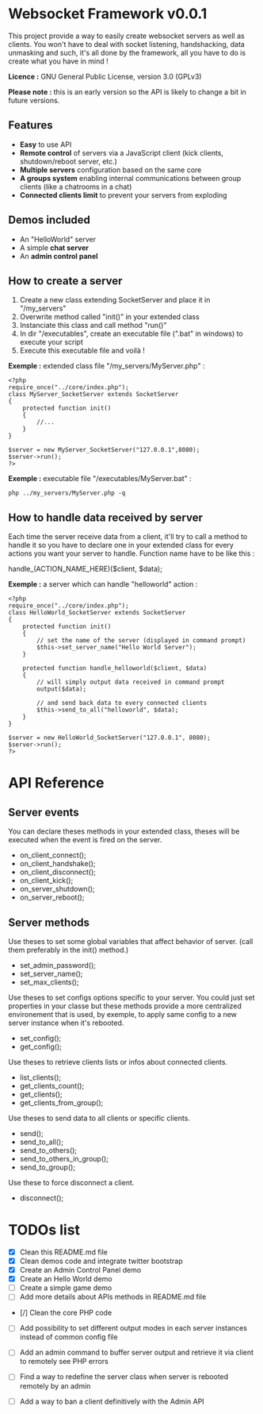 Websocket Framework v0.0.1
======================================

This project provide a way to easily create websocket servers as well as clients. You won't have to deal with socket listening, handshacking, data unmasking and such, it's all done by the framework, all you have to do is create what you have in mind !

**Licence :** GNU General Public License, version 3.0 (GPLv3)

**Please note :** this is an early version so the API is likely to change a bit in future versions.


Features
-------------------------
* **Easy** to use API
* **Remote control** of servers via a JavaScript client (kick clients, shutdown/reboot server, etc.)
* **Multiple servers** configuration based on the same core
* **A groups system** enabling internal communications between group clients (like a chatrooms in a chat)
* **Connected clients limit** to prevent your servers from exploding

Demos included
-------------------------
* An "HelloWorld" server
* A simple **chat server**
* An **admin control panel**

How to create a server
-------------------------
1. Create a new class extending SocketServer and place it in "/my_servers"
2. Overwrite method called "init()" in your extended class
3. Instanciate this class and call method "run()"
4. In dir "/executables", create an executable file (".bat" in windows) to execute your script
5. Execute this executable file and voilà !


**Exemple :** extended class file "/my_servers/MyServer.php" :

	<?php
	require_once("../core/index.php");
	class MyServer_SocketServer extends SocketServer
	{
		protected function init()
		{
			//...
		}
	}

	$server = new MyServer_SocketServer("127.0.0.1",8080);
	$server->run();
	?>


**Exemple :** executable file "/executables/MyServer.bat" :

	php ../my_servers/MyServer.php -q

How to handle data received by server
-------------------------
Each time the server receive data from a client, it'll try to call a method
to handle it so you have to declare one in your extended class for every
actions you want your server to handle. Function name have to be like this :

handle_(ACTION_NAME_HERE)($client, $data);

**Exemple :** a server which can handle "helloworld" action :

	<?php
	require_once("../core/index.php");
	class HelloWorld_SocketServer extends SocketServer
	{
		protected function init()
		{
			// set the name of the server (displayed in command prompt)
			$this->set_server_name("Hello World Server");
		}
		
		protected function handle_helloworld($client, $data)
		{
			// will simply output data received in command prompt
			output($data);
			
			// and send back data to every connected clients
			$this->send_to_all("helloworld", $data);
		}
	}

	$server = new HelloWorld_SocketServer("127.0.0.1", 8080);
	$server->run();
	?>


API Reference
======================================

Server events
-------------------------
You can declare theses methods in your extended class, theses will be executed when the event is fired on the server.

* on_client_connect();
* on_client_handshake();
* on_client_disconnect();
* on_client_kick();
* on_server_shutdown();
* on_server_reboot();


Server methods
-------------------------

Use theses to set some global variables that affect behavior of server. (call them preferably in the init() method.)

* set_admin_password();
* set_server_name();
* set_max_clients();


Use theses to set configs options specific to your server. You could just set properties in your classe but these methods provide a more centralized environement that is used, by exemple, to apply same config to a new server instance when it's rebooted.

* set_config();
* get_config();


Use theses to retrieve clients lists or infos about connected clients.

* list_clients();
* get_clients_count();
* get_clients();
* get_clients_from_group();

Use theses to send data to all clients or specific clients.

* send();
* send_to_all();
* send_to_others();
* send_to_others_in_group();
* send_to_group();

Use these to force disconnect a client.

* disconnect();


TODOs list
======================================
- [x] Clean this README.md file
- [x] Clean demos code and integrate twitter bootstrap
- [x] Create an Admin Control Panel demo
- [x] Create an Hello World demo
- [ ] Create a simple game demo
- [ ] Add more details about APIs methods in README.md file
- [/] Clean the core PHP code
- [ ] Add possibility to set different output modes in each server instances instead of common config file
- [ ] Add an admin command to buffer server output and retrieve it via client to remotely see PHP errors
- [ ] Find a way to redefine the server class when server is rebooted remotely by an admin
- [ ] Add a way to ban a client definitively with the Admin API

